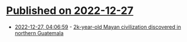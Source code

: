# [Published on 2022-12-27](index.md)

* [2022-12-27, 04:06:59](https://news.ycombinator.com/item?id=34145002) - [2k-year-old Mayan civilization discovered in northern Guatemala](https://phys.org/news/2022-12-huge-year-old-mayan-civilization-northern.html)
